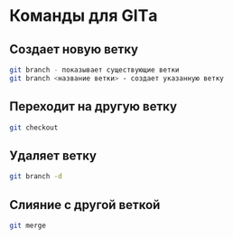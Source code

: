 # Команды для GITа

## Создает новую ветку

```sh
git branch - показывает существующие ветки
git branch <название ветки> - создает указанную ветку
```

## Переходит на другую ветку

```sh
git checkout
```

## Удаляет ветку

```sh
git branch -d 
```

## Слияние с другой веткой

```sh
git merge
```